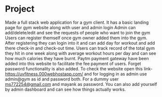 # Project
Made a full stack web application for a gym client.
It has a basic landing page for gym website along with user and admin login
Admin can add/delete/edit and see the requests of people who want to join the gym
Users can register themself once gym owner added them into the gym. After registering they can login into it and can add day for workout and add there check-in and check-out time.
Users can track record of the total gym they hit in one week along with average workout hours per day and can see how much calories they have burnt.
Paytm payment gateway have been added into this website to facilitate the fee payment of users.
Forget password functionality is also added.
To check the website open this link- https://uvfitness.000webhostapp.com/ and for logging in as admin use admin@gym as id and password both. For a dummy user ms772254@gmail.com and mayank as password.
You can also add yourself by admin dashboard and can see how things actually works.
